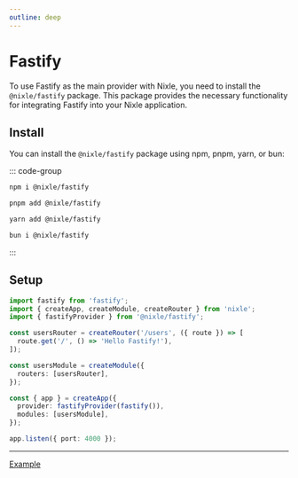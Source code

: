 ```yaml
---
outline: deep
---
```


# Fastify

To use Fastify as the main provider with Nixle, you need to install the `@nixle/fastify` package. This package provides the necessary functionality for integrating Fastify into your Nixle application.

## Install

You can install the `@nixle/fastify` package using npm, pnpm, yarn, or bun:

::: code-group

```sh [npm]
npm i @nixle/fastify
```

```sh [pnpm]
pnpm add @nixle/fastify
```

```sh [yarn]
yarn add @nixle/fastify
```

```sh [bun]
bun i @nixle/fastify
```

:::

## Setup

<!-- prettier-ignore-start -->
```ts
import fastify from 'fastify';
import { createApp, createModule, createRouter } from 'nixle';
import { fastifyProvider } from '@nixle/fastify';

const usersRouter = createRouter('/users', ({ route }) => [
  route.get('/', () => 'Hello Fastify!'),
]);

const usersModule = createModule({
  routers: [usersRouter],
});

const { app } = createApp({
  provider: fastifyProvider(fastify()),
  modules: [usersModule],
});

app.listen({ port: 4000 });
```
<!-- prettier-ignore-end -->

---

[Example](https://github.com/letstri/nixle/blob/main/examples/fastify/index.mjs)

